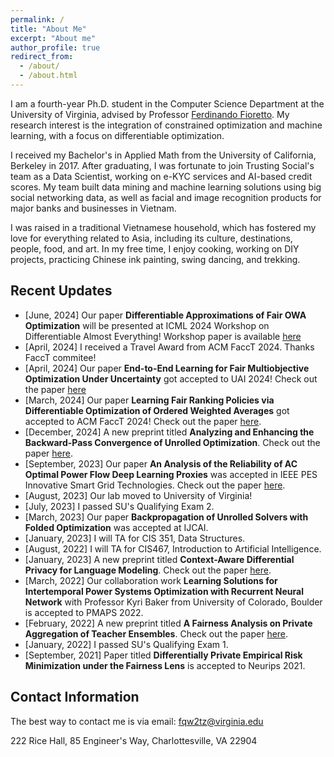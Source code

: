 ```yaml
---
permalink: /
title: "About Me"
excerpt: "About me"
author_profile: true
redirect_from: 
  - /about/
  - /about.html
---
```



I am a fourth-year Ph.D. student in the Computer Science Department at the University of Virginia, advised by Professor [Ferdinando Fioretto](https://nandofioretto.github.io/). My research interest is the integration of constrained optimization and machine learning, with a focus on differentiable optimization.

I received my Bachelor's in Applied Math from the University of California, Berkeley in 2017. After graduating, I was fortunate to join Trusting Social's team as a Data Scientist, working on e-KYC services and AI-based credit scores. My team built data mining and machine learning solutions using big social networking data, as well as facial and image recognition products for major banks and businesses in Vietnam.

I was raised in a traditional Vietnamese household, which has fostered my love for everything related to Asia, including its culture, destinations, people, food, and art. In my free time, I enjoy cooking, working on DIY projects, practicing Chinese ink painting, swing dancing, and trekking.


## Recent Updates
* [June, 2024] Our paper **Differentiable Approximations of Fair OWA Optimization** will be presented at ICML 2024 Workshop on Differentiable Almost Everything! Workshop paper is available [here](https://differentiable.xyz/papers-2024/paper_48.pdf)
* [April, 2024] I received a Travel Award from ACM FaccT 2024. Thanks FaccT commitee! 
* [April, 2024] Our paper  **End-to-End Learning for Fair Multiobjective Optimization Under Uncertainty** got accepted to UAI 2024! Check out the paper [here](https://arxiv.org/abs/2402.07772) 
* [March, 2024] Our paper **Learning Fair Ranking Policies via Differentiable Optimization of Ordered Weighted Averages** got accepted to ACM FaccT 2024! Check out the paper [here](https://arxiv.org/abs/2402.05252).
* [December, 2024] A new preprint titled **Analyzing and Enhancing the Backward-Pass Convergence of Unrolled Optimization**. Check out the paper [here](https://arxiv.org/abs/2312.17394).
* [September, 2023] Our paper **An Analysis of the Reliability of AC Optimal Power Flow Deep Learning Proxies** was accepted in IEEE PES Innovative Smart Grid Technologies. Check out the paper [here](https://arxiv.org/pdf/2111.11168.pdf).
* [August, 2023] Our lab moved to University of Virginia! 
* [July, 2023] I passed SU's Qualifying Exam 2. 
* [March, 2023] Our paper **Backpropagation of Unrolled Solvers with Folded Optimization** was accepted at IJCAI.
* [January, 2023] I will TA for CIS 351, Data Structures. 
* [August, 2022] I will TA for CIS467, Introduction to Artificial Intelligence. 
* [January, 2023] A new preprint titled **Context-Aware Differential Privacy for Language Modeling**. Check out the paper [here](https://arxiv.org/abs/2301.12288).
* [March, 2022] Our collaboration work **Learning Solutions for Intertemporal
Power Systems Optimization with Recurrent Neural Network** with Professor Kyri Baker from University of Colorado, Boulder is accepted to PMAPS 2022.
* [February, 2022] A new preprint titled **A Fairness Analysis on Private Aggregation of Teacher Ensembles**. Check out the paper [here](https://arxiv.org/pdf/2109.08630.pdf).
* [January, 2022] I passed SU's Qualifying Exam 1. 
* [September, 2021] Paper titled **Differentially Private Empirical Risk Minimization under the Fairness Lens** is accepted to Neurips 2021.

## Contact Information 

The best way to contact me is via email: fqw2tz@virginia.edu

222 Rice Hall, 85 Engineer's Way, Charlottesville, VA 22904
